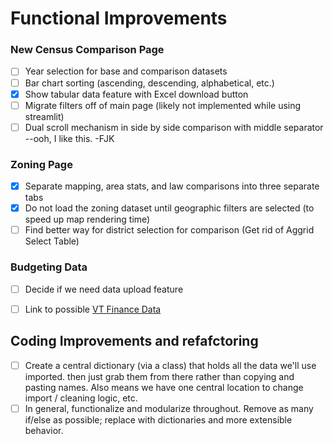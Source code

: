 # Functional Improvements

### New Census Comparison Page
- [ ] Year selection for base and comparison datasets
- [ ] Bar chart sorting (ascending, descending, alphabetical, etc.)
- [X] Show tabular data feature with Excel download button
- [ ] Migrate filters off of main page (likely not implemented while using streamlit)
- [ ] Dual scroll mechanism in side by side comparison with middle separator
        --ooh, I like this. -FJK

### Zoning Page
- [X] Separate mapping, area stats, and law comparisons into three separate tabs
- [X] Do not load the zoning dataset until geographic filters are selected (to speed up map rendering time)
- [ ] Find better way for district selection for comparison (Get rid of Aggrid Select Table)

### Budgeting Data
- [ ] Decide if we need data upload feature
- [ ] Link to possible [VT Finance Data](https://data.vermont.gov/Government/Town-Payment-Report/ud6m-kdia/about_data?_gl=1*haczy7*_ga*MTg0MzI5MzkyOC4xNzQ3NzQ3NTM3*_ga_V9WQH77KLW*czE3NTMxOTk1MDIkbzE1JGcxJHQxNzUzMTk5NTU1JGo3JGwwJGgw)


## Coding Improvements and refafctoring
- [ ] Create a central dictionary (via a class) that holds all the data we'll use imported. then just grab them from there rather than copying and pasting names. Also means we have one central location to change import / cleaning logic, etc. 
- [ ] In general, functionalize and modularize throughout. Remove as many if/else as possible; replace with dictionaries and more extensible behavior. 
